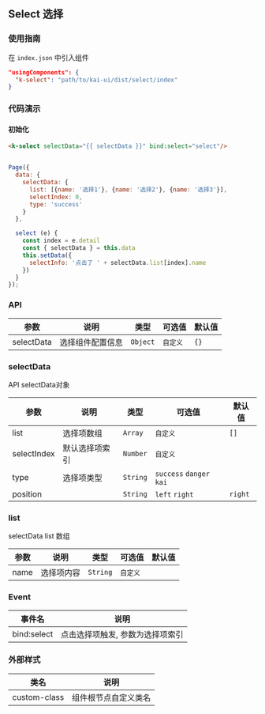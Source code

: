 ## Select 选择

### 使用指南
在 `index.json` 中引入组件
```json
"usingComponents": {
  "k-select": "path/to/kai-ui/dist/select/index"
}
```

### 代码演示

#### 初始化

```html
<k-select selectData="{{ selectData }}" bind:select="select"/>
```

```javascript

Page({
  data: {
    selectData: {
      list: [{name: '选择1'}, {name: '选择2'}, {name: '选择3'}],
      selectIndex: 0,
      type: 'success'
    }
  },

  select (e) {
    const index = e.detail
    const { selectData } = this.data
    this.setData({
      selectInfo: '点击了 ' + selectData.list[index].name
    })
  }
});

```

### API

| 参数 | 说明 | 类型 | 可选值 | 默认值 |
|-----------|-----------|-----------|-----------|-------------|
| selectData | 选择组件配置信息 | `Object` | `自定义` | `{}` |

### selectData
  API selectData对象

| 参数 | 说明 | 类型 | 可选值 | 默认值 |
|-----------|-----------|-----------|-----------|-------------|
| list | 选择项数组 | `Array` | `自定义` | `[]` |
| selectIndex | 默认选择项索引 | `Number` | `自定义` | ` ` |
| type | 选择项类型 | `String` | `success` `danger` `kai` | ` ` |
| position |  | `String` | `left` `right` | `right` |

### list
  selectData list 数组

| 参数 | 说明 | 类型 | 可选值 | 默认值 |
|-----------|-----------|-----------|-----------|-------------|
| name | 选择项内容 | `String` | `自定义` | ` ` |

### Event

| 事件名 | 说明 |
|-----------|-----------|
| bind:select | 点击选择项触发, 参数为选择项索引 |

### 外部样式

| 类名 | 说明 |
|-----------|-----------|
| custom-class | 组件根节点自定义类名 |

